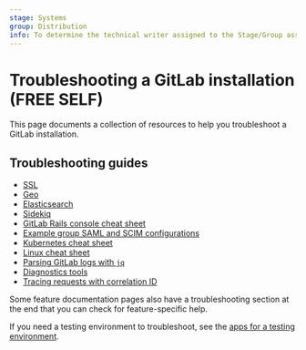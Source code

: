 ```yaml
---
stage: Systems
group: Distribution
info: To determine the technical writer assigned to the Stage/Group associated with this page, see https://about.gitlab.com/handbook/engineering/ux/technical-writing/#assignments
---
```


# Troubleshooting a GitLab installation **(FREE SELF)**

This page documents a collection of resources to help you troubleshoot a GitLab
installation.

## Troubleshooting guides

- [SSL](ssl.md)
- [Geo](../geo/replication/troubleshooting.md)
- [Elasticsearch](elasticsearch.md)
- [Sidekiq](sidekiq.md)
- [GitLab Rails console cheat sheet](gitlab_rails_cheat_sheet.md)
- [Example group SAML and SCIM configurations](../../user/group/saml_sso/example_saml_config.md)
- [Kubernetes cheat sheet](https://docs.gitlab.com/charts/troubleshooting/kubernetes_cheat_sheet.html)
- [Linux cheat sheet](linux_cheat_sheet.md)
- [Parsing GitLab logs with `jq`](../logs/log_parsing.md)
- [Diagnostics tools](diagnostics_tools.md)
- [Tracing requests with correlation ID](tracing_correlation_id.md)

Some feature documentation pages also have a troubleshooting section at the end
that you can check for feature-specific help.

If you need a testing environment to troubleshoot, see the
[apps for a testing environment](test_environments.md).
